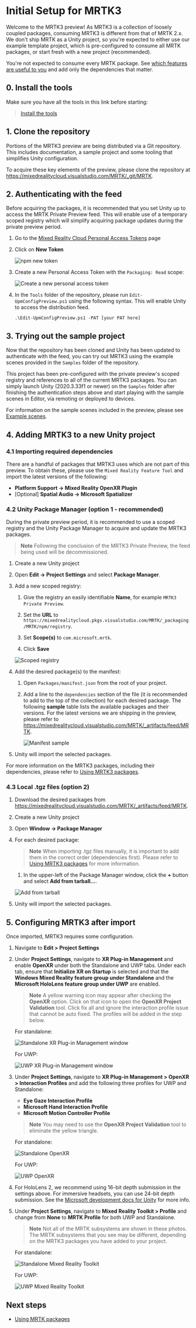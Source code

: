 # Initial Setup for MRTK3

Welcome to the MRTK3 preview! As MRTK3 is a collection of loosely coupled packages, consuming MRTK3 is different from that of MRTK 2.x. We don't ship MRTK as a Unity project, so you're expected to either use our example template project, which is pre-configured to consume all MRTK packages, or start fresh with a new project (recommended).

You're not expected to consume every MRTK package. See [which features are useful to you](/Packaging-information) and add only the dependencies that matter.

## 0. Install the tools
Make sure you have all the tools in this link before starting:
> [Install the tools](https://docs.microsoft.com/windows/mixed-reality/develop/install-the-tools?tabs=unity)

## 1. Clone the repository

Portions of the MRTK3 preview are being distributed via a Git repository. This includes documentation, a sample project and some tooling that simplifies Unity configuration.

To acquire these key elements of the preview, please clone the repository at <https://mixedrealitycloud.visualstudio.com/MRTK/_git/MRTK>.

## 2. Authenticating with the feed

Before acquiring the packages, it is recommended that you set Unity up to access the MRTK Private Preview feed. This will enable use of a temporary scoped registry which will simplify acquiring package updates during the private preview period.

1. Go to the [Mixed Reality Cloud Personal Access Tokens](https://mixedrealitycloud.visualstudio.com/_usersSettings/tokens) page

1. Click on **New Token**

   ![npm new token](.images/new-token.png)

1. Create a new Personal Access Token with the `Packaging: Read` scope:

   ![Create a new personal access token](.images/create-personal-access-token.png)

1. In the `Tools` folder of the repository, please run `Edit-UpmConfigPreview.ps1` using the following syntax. This will enable Unity to access the distribution feed.

   `.\Edit-UpmConfigPreview.ps1 -PAT [your PAT here]`

## 3. Trying out the sample project

Now that the repository has been cloned and Unity has been updated to authenticate with the feed, you can try out MRTK3 using the example scenes provided in the `Samples` folder of the repository.

This project has been pre-configured with the private preview's scoped registry and references to all of the current MRTK3 packages. You can simply launch Unity (2020.3.33f1 or newer) on the `Samples` folder after finishing the authentication steps above and start playing with the sample scenes in Editor, via remoting or deployed to devices.

For information on the sample scenes included in the preview, please see [Example scenes](Example-scenes).

## 4. Adding MRTK3 to a new Unity project

### 4.1 Importing required dependencies

There are a handful of packages that MRTK3 uses which are not part of this preview. To obtain these, please use the `Mixed Reality Feature Tool` and import the latest versions of the following:

- **Platform Support → Mixed Reality OpenXR Plugin**
- [Optional] **Spatial Audio → Microsoft Spatializer**

### 4.2 Unity Package Manager (option 1 - recommended)

During the private preview period, it is recommended to use a scoped registry and the Unity Package Manager to acquire and update the MRTK3 packages.

>**Note**
>Following the conclusion of the MRTK3 Private Preview, the feed being used will be decommissioned.

1. Create a new Unity project

1. Open **Edit → Project Settings** and select **Package Manager**.

1. Add a new scoped registry:

   1. Give the registry an easily identifiable **Name**, for example `MRTK3 Private Preview`.

   1. Set the **URL** to `https://mixedrealitycloud.pkgs.visualstudio.com/MRTK/_packaging/MRTK/npm/registry`.

   1. Set **Scope(s)** to `com.microsoft.mrtk`.

   1. Click **Save**

   ![Scoped registry](.images/scoped-registry.png)

1. Add the desired package(s) to the manifest:

   1. Open `Packages/manifest.json` from the root of your project.

   1. Add a line to the `dependencies` section of the file (it is recommended to add to the top of the collection) for each desired package. The following **sample** table lists the available packages and their versions. For the latest versions we are shipping in the preview, please refer to <https://mixedrealitycloud.visualstudio.com/MRTK/_artifacts/feed/MRTK>.

      ![Manifest sample](.images/sample-manifest.png)

1. Unity will import the selected packages.

For more information on the MRTK3 packages, including their dependencies, please refer to [Using MRTK3 packages](/Packaging-information.md).

### 4.3 Local .tgz files (option 2)

1. Download the desired packages from <https://mixedrealitycloud.visualstudio.com/MRTK/_artifacts/feed/MRTK>.

1. Create a new Unity project

1. Open **Window → Package Manager**

1. For each desired package:

   >**Note**
   >When importing .tgz files manually, it is important to add them in the correct order (dependencies first). Please refer to [Using MRTK3 packages](/Packaging-information.md) for more information.

   1. In the upper-left of the Package Manager window, click the **+** button and select **Add from tarball...**.

   ![Add from tarball](.images/add-from-tarball.png)

1. Unity will import the selected packages.

## 5. Configuring MRTK3 after import

Once imported, MRTK3 requires some configuration.

1. Navigate to **Edit > Project Settings**

1. Under **Project Settings**, navigate to **XR Plug-in Management** and enable **OpenXR** under both the Standalone and UWP tabs. Under each tab, ensure that **Initialize XR on Startup** is selected and that the **Windows Mixed Reality feature group under Standalone** and the **Microsoft HoloLens feature group under UWP** are enabled.

    >**Note**
    >A yellow warning icon may appear after checking the **OpenXR** option. Click on that icon to open the **OpenXR Project Validation** tool. Click fix all and ignore the interaction profile issue that cannot be auto fixed. The profiles will be added in the step below.

    For standalone:

    ![Standalone XR Plug-in Management window](.images/standalone-xr-plug-in-management.png)

    For UWP:

    ![UWP XR Plug-in Management window](.images/uwp-xr-plug-in-management.png)

1. Under **Project Settings**, navigate to **XR Plug-in Management > OpenXR > Interaction Profiles** and add the following three profiles for UWP and Standalone:
    * **Eye Gaze Interaction Profile**
    * **Microsoft Hand Interaction Profile**
    * **Microsoft Motion Controller Profile**

    >**Note**
    >You may need to use the **OpenXR Project Validation** tool to eliminate the yellow triangle.

    For standalone:

    ![Standalone OpenXR](.images/standalone-openxr.png)

    For UWP:

    ![UWP OpenXR](.images/uwp-openxr.png)

1. For HoloLens 2, we recommend using 16-bit depth submission in the settings above. For immersive headsets, you can use 24-bit depth submission. See the [Microsoft development docs for Unity](https://docs.microsoft.com/windows/mixed-reality/develop/unity/recommended-settings-for-unity#enable-depth-buffer-sharing) for more info.
1. Under **Project Settings**, navigate to **Mixed Reality Toolkit > Profile** and change from **None** to **MRTK Profile** for both UWP and Standalone.

    >**Note**
    > Not all of the MRTK subsystems are shown in these photos. The MRTK subsystems that you see may be different, depending on the MRTK3 packages you have added to your project.

    For standalone:

    ![Standalone Mixed Reality Toolkit](.images/standalone-mr-toolkit.jpg)

    For UWP:

    ![UWP Mixed Reality Toolkit](.images/uwp-mr-toolkit.jpg)

## Next steps

* [Using MRTK packages](/Packaging-information.md)
